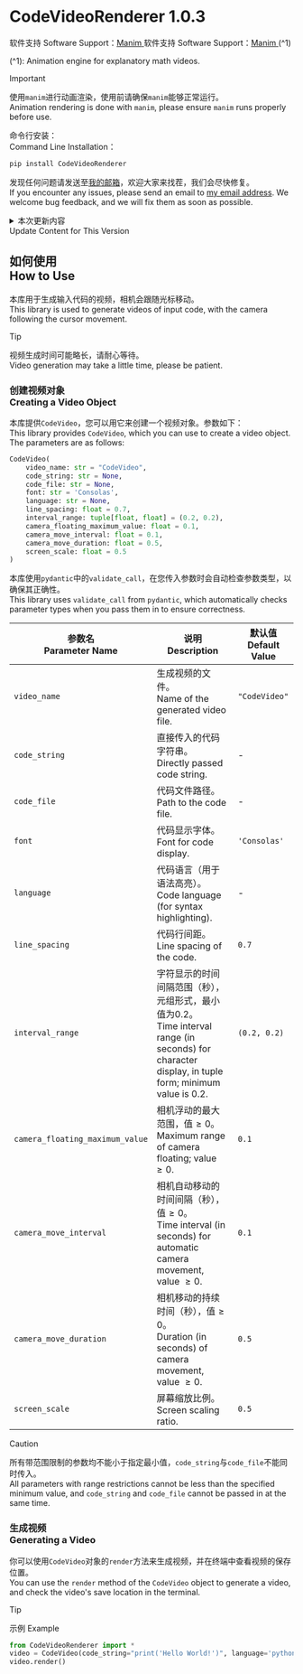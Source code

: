 # CodeVideoRenderer 1.0.3

软件支持 Software Support：[$`\text{Manim}`$
](https://www.manim.community)软件支持 Software Support：[$`\text{Manim}`$
](https://www.manim.community)(^1)

(^1): Animation engine for explanatory math videos.

> [!IMPORTANT]
> 使用`manim`进行动画渲染，使用前请确保`manim`能够正常运行。<br/>
Animation rendering is done with `manim`, please ensure `manim` runs properly before use.

命令行安装：<br/>
Command Line Installation：
```bash
pip install CodeVideoRenderer
```

发现任何问题请发送至[我的邮箱](mailto:zhuchongjing_pypi@163.com)，欢迎大家来找茬，我们会尽快修复。<br/>
If you encounter any issues, please send an email to [my email address](mailto:zhuchongjing_pypi@163.com). We welcome bug feedback, and we will fix them as soon as possible.

<details>
    <summary>本次更新内容<br/>Update Content for This Version</summary>

<br/>

> **修复 Fixes**
> - 代码偏移（`manim`自带bug）<br/>
>   Code offset (built-in `manim` bug)
> - 换行时相机不及时移动<br/>
>   Camera not moving promptly during line breaks
> - 光标在换行时不在开头停顿<br/>
>   Cursor not pausing at the start when wrapping to a new line
> 
> **更新 Updates**
> - 每行代码首尾空白字符不参与动画，以免增加动画时长<br/>
>   Leading and trailing whitespace in each code line do not participate in the animation to avoid increasing the animation duration
> - 当前行背景宽度更改<br/>
>   Adjustment of the background width for the current line
> - 新增`line_spacing`参数用于更改行距<br/>
>   Added the new `line_spacing` parameter to adjust line spacing
> 
> **优化 Optimizations**
> - 终端渲染信息<br/>
>   Terminal rendering information
> - 相机移动<br/>
>   Camera movement
</details>

## 如何使用<br/>How to Use

本库用于生成输入代码的视频，相机会跟随光标移动。<br/>
This library is used to generate videos of input code, with the camera following the cursor movement.

> [!Tip]
> 视频生成时间可能略长，请耐心等待。<br/>Video generation may take a little time, please be patient.

### 创建视频对象<br/>Creating a Video Object

本库提供`CodeVideo`，您可以用它来创建一个视频对象。参数如下：<br/>
This library provides `CodeVideo`, which you can use to create a video object. The parameters are as follows:

```python
CodeVideo(
    video_name: str = "CodeVideo",
    code_string: str = None,
    code_file: str = None,
    font: str = 'Consolas',
    language: str = None,
    line_spacing: float = 0.7,
    interval_range: tuple[float, float] = (0.2, 0.2),
    camera_floating_maximum_value: float = 0.1,
    camera_move_interval: float = 0.1,
    camera_move_duration: float = 0.5,
    screen_scale: float = 0.5
)
```

本库使用`pydantic`中的`validate_call`，在您传入参数时会自动检查参数类型，以确保其正确性。<br/>
This library uses `validate_call` from `pydantic`, which automatically checks parameter types when you pass them in to ensure correctness.
    
| 参数名<br/>Parameter Name | 说明<br/>Description | 默认值<br/>Default Value |
| ---- | ---- | ---- |
| `video_name` | 生成视频的文件。<br/>Name of the generated video file. | `"CodeVideo"` |
| `code_string` | 直接传入的代码字符串。<br/>Directly passed code string. | - |
| `code_file` | 代码文件路径。<br/>Path to the code file. | - |
| `font` | 代码显示字体。<br/>Font for code display. | `'Consolas'` |
| `language` | 代码语言（用于语法高亮）。<br/>Code language (for syntax highlighting). | - |
| `line_spacing` | 代码行间距。<br/>Line spacing of the code. | `0.7` |
| `interval_range` | 字符显示的时间间隔范围（秒），元组形式，最小值为$`0.2`$。<br/>Time interval range (in seconds) for character display, in tuple form; minimum value is $`0.2`$. | `(0.2, 0.2)` |
| `camera_floating_maximum_value` | 相机浮动的最大范围，值$`\geqslant 0`$。<br/>Maximum range of camera floating; value $`\geqslant 0`$. | `0.1` |
| `camera_move_interval` | 相机自动移动的时间间隔（秒），值$`\geqslant 0`$。<br/>Time interval (in seconds) for automatic camera movement, value $`\geqslant 0`$. | `0.1` |
| `camera_move_duration` | 相机移动的持续时间（秒），值$`\geqslant 0`$。<br/>Duration (in seconds) of camera movement, value $`\geqslant 0`$. | `0.5` |
| `screen_scale` | 屏幕缩放比例。<br/>Screen scaling ratio. | `0.5` |

> [!CAUTION]
> 所有带范围限制的参数均不能小于指定最小值，`code_string`与`code_file`不能同时传入。<br/>
All parameters with range restrictions cannot be less than the specified minimum value, and `code_string` and `code_file` cannot be passed in at the same time.

### 生成视频<br/>Generating a Video

你可以使用`CodeVideo`对象的`render`方法来生成视频，并在终端中查看视频的保存位置。<br/>
You can use the `render` method of the `CodeVideo` object to generate a video, and check the video's save location in the terminal.

> [!TIP]
> 示例 Example
> ```python
> from CodeVideoRenderer import *
> video = CodeVideo(code_string="print('Hello World!')", language='python')
> video.render()
> ```
